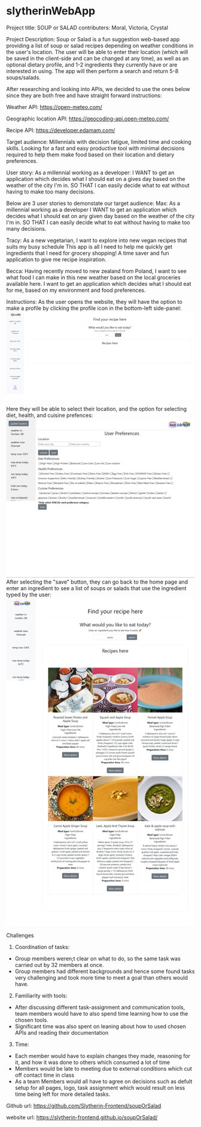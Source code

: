 # slytherinWebApp
Project title: SOUP or SALAD
contributers: Moral, Victoria, Crystal

Project Description:
Soup or Salad is a fun suggestion web-based app providing a list of soup or salad recipes depending on weather conditions in the user's location. The user will be able to enter their location (which will be saved in the client-side and can be changed at any time), as well as an optional dietary profile, and 1-2 ingredients they currently have or are interested in using. The app will then perform a search and return 5-8 soups/salads.

After researching and looking into APIs, we decided to use the ones below since they are both free and have straight forward instructions:

Weather API:
https://open-meteo.com/

Geographic location API:
https://geocoding-api.open-meteo.com/

Recipe API:
https://developer.edamam.com/

Target audience:
Millennials with decision fatigue, limited time and cooking skills. Looking for a fast and easy productive tool with minimal decisions required to help them make food based on their location and dietary preferences.


User story:
As a millennial working as a developer:
I WANT to get an application which decides what I should eat on a gives day based on the weather of the city I'm in. 
SO THAT I can easily decide what to eat without having to make too many decisions.



Below are 3 user stories to demonstate our target audience:
Max:
As a millennial working as a developer
I WANT to get an application which decides what I should eat on any given day based on the weather of the city I'm in.
SO THAT I can easily decide what to eat without having to make too many decisions.
 
Tracy:
As a new vegetarian, I want to explore into new vegan recipes that suits my busy schedule
This app is all I need to help me quickly get ingredients that I need for grocery shopping!
A time saver and fun application to give me recipe inspiration.

Becca:
Having recently moved to new zealand from Poland, I want to see what food I can make in this new weather based on the local groceries available here. I want to get an application which decides what I should eat for me, based on my environment and food preferences.




Instructions:
As the user opens the website, they will have the option to make a profile by clicking the profile icon in the bottom-left side-panel:
<img src="./Images/HomePage.png">


Here they will be able to select their location, and the option for selecting diet, health, and cuisine prefences:
<img src="./Images/Preferences.png">
After selecting the "save" button, they can go back to the home page and enter an ingredient to see a list of soups or salads that use the ingredient typed by the user:
<img src="./Images/Results.png">

Challenges
1. Coordination of tasks:
- Group members weren;t clear on what to do, so the same task was carried out by 32 members at once.
- Group members had different backgrounds and hence some found tasks very challenging and took more time to meet a goal than others would have.

2. Familiarity with tools:
- After discussing different task-assignment and communication tools, team members would have to also spend time learning how to use the chosen tools.
- Significant time was also spent on leaning about how to used chosen APIs and reading their documentation

3. Time:
- Each member would have to explain changes they made, reasoning for it, and how it was done to others which consumed a lot of time
- Members would be late to meeting due to external conditions which cut off contact time in class
- As a team Members would all have to agree on decisions such as defult setup for all pages, logo, task assignment which would result on less time being left for more detailed tasks.

Github url:
https://github.com/Slytherin-Frontend/soupOrSalad

website url:
https://slytherin-frontend.github.io/soupOrSalad/

